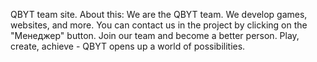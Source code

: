 QBYT team site. About this:
We are the QBYT team. We develop games, websites, and more. You can contact us in the project by clicking on the "Менеджер" button.
Join our team and become a better person. Play, create, achieve - QBYT opens up a world of possibilities.
